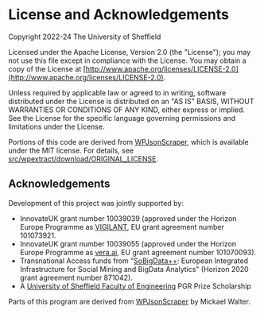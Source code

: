 # License and Acknowledgements

Copyright 2022-24 The University of Sheffield

Licensed under the Apache License, Version 2.0 (the "License");
you may not use this file except in compliance with the License.
You may obtain a copy of the License at [http://www.apache.org/licenses/LICENSE-2.0](http://www.apache.org/licenses/LICENSE-2.0).

Unless required by applicable law or agreed to in writing, software
distributed under the License is distributed on an "AS IS" BASIS,
WITHOUT WARRANTIES OR CONDITIONS OF ANY KIND, either express or implied.
See the License for the specific language governing permissions and
limitations under the License.

Portions of this code are derived from [WPJsonScraper](https://github.com/MickaelWalter/wp-json-scraper), which is available under the MIT license. For details, see [src/wpextract/download/ORIGINAL_LICENSE](https://github.com/GateNLP/wpextract/blob/main/src/wpextract/download/ORIGINAL_LICENSE).

## Acknowledgements

Development of this project was jointly supported by:

- InnovateUK grant number 10039039 (approved under the Horizon Europe Programme as [VIGILANT](https://www.vigilantproject.eu/), EU grant agreement number 101073921.
- InnovateUK grant number 10039055 (approved under the Horizon Europe Programme as [vera.ai](https://www.veraai.eu/home), EU grant agreement number 101070093).
- Transnational Access funds from "[SoBigData++](http://sobigdata.eu): European Integrated Infrastructure for Social Mining and BigData Analytics" (Horizon 2020 grant agreement number 871042).
- A [University of Sheffield Faculty of Engineering](https://sheffield.ac.uk/engineering) PGR Prize Scholarship

Parts of this program are derived from [WPJsonScraper](https://github.com/MickaelWalter/wp-json-scraper) by Mickael Walter.
